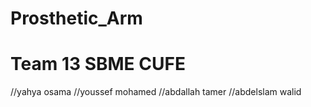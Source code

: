 # Prosthetic_Arm
 # Team 13 SBME CUFE
 //yahya osama 
 //youssef mohamed
 //abdallah tamer
 //abdelslam walid
